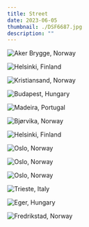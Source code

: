 ```yaml
---
title: Street
date: 2023-06-05
thumbnail: ./DSF6687.jpg
description: ""
---
```


![Aker Brygge, Norway](./DSF7550.jpg "Aker Brygge, Norway")

![Helsinki, Finland](./DSF6687.jpg "Helsinki, Finland")

![Kristiansand, Norway](./DSF3950.jpg "Kristiansand, Norway")

![Budapest, Hungary](./DSF5535.jpg "Budapest, Hungary")

![Madeira, Portugal](./DSF3660.jpg "Madeira, Portugal")

![Bjørvika, Norway](./DSF8257.jpg "Bjørvika, Norway")

![Helsinki, Finland](./DSF6375.jpg "Helsinki, Finland")

<div class="street-0-row">
<div class="street-0-col-0">

![Oslo, Norway](./DSC0422.jpg "Oslo, Norway")

</div>

<div class="street-0-col-1">

![Oslo, Norway](./DSC0273.jpg "Oslo, Norway")

</div>
</div>

![Oslo, Norway](./20231205_120112.jpg "Oslo, Norway")

<div class="street-1-row">
<div class="street-1-col-0">

![Trieste, Italy](./DSF1226.jpg "Trieste, Italy")

</div>

<div class="street-1-col-1">

![Eger, Hungary](./DSF1927.jpg "Eger, Hungary")

</div>
</div>

![Fredrikstad, Norway](./DSF8405.jpg "Fredrikstad, Norway")
